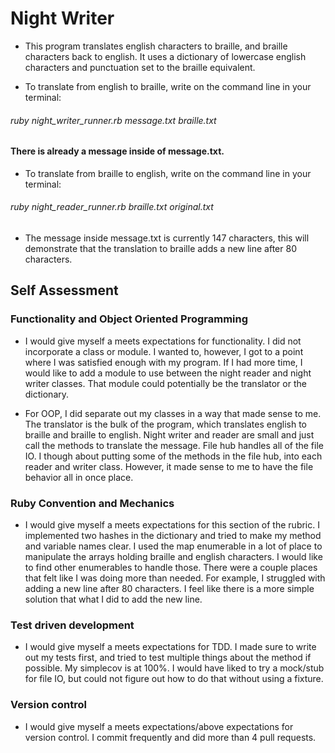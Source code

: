 # Night Writer 
* This program translates english characters to braille, and braille characters back to english. It uses a dictionary of lowercase english characters and punctuation set to the braille equivalent. 

* To translate from english to braille, write on the command line in your terminal: 

###### ruby night_writer_runner.rb message.txt braille.txt

#### There is already a message inside of message.txt. 

* To translate from braille to english, write on the command line in your terminal: 

###### ruby night_reader_runner.rb braille.txt original.txt

* The message inside message.txt is currently 147 characters, this will demonstrate that the translation to braille adds a new line after 80 characters.

## Self Assessment 

### Functionality and Object Oriented Programming
* I would give myself a meets expectations for functionality. I did not incorporate a class or module. I wanted to, however, I got to a point where I was satisfied enough with my program. If I had more time, I would like to add a module to use between the night reader and night writer classes. That module could potentially be the translator or the dictionary.

* For OOP, I did separate out my classes in a way that made sense to me. The translator is the bulk of the program, which translates english to braille and braille to english. Night writer and reader are small and just call the methods to translate the message. File hub handles all of the file IO. I though about putting some of the methods in the file  hub, into each reader and writer class. However, it made sense to me to have the file behavior all in once place.

### Ruby Convention and Mechanics 
* I would give myself a meets expectations for this section of the rubric. I implemented two hashes in the dictionary and tried to make my method and variable names clear. I used the map enumerable in a lot of place to manipulate the arrays holding braille and english characters. I would like to find other enumerables to handle those. There were a couple places that felt like I was doing more than needed. For example, I struggled with adding a new line after 80 characters. I feel like there is a more simple solution that what I did to add the new line.

### Test driven development
* I would give myself a meets expectations for TDD. I made sure to write out my tests first, and tried to test multiple things about the method if possible. My simplecov is at 100%. I would have liked to try a mock/stub for file IO, but could not figure out how to do that without using a fixture.

### Version control 
* I would give myself a meets expectations/above expectations for version control. I commit frequently and did more than 4 pull requests.
